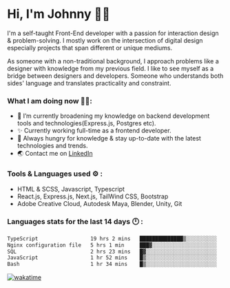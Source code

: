 # Hi, I'm Johnny 👋🧑‍

I'm a self-taught Front-End developer with a passion for interaction design & problem-solving. I mostly work on the intersection of digital design especially projects that span different or unique mediums.

As someone with a non-traditional background, I approach problems like a designer with knowledge from my previous field. I like to see myself as a bridge between designers and developers. Someone who understands both sides' language and translates practicality and constraint.

### What I am doing now 🧑‍💻:

- 🔭 I’m currently broadening my knowledge on backend development tools and technologies(Express.js, Postgres etc).
- ✨ Currently working full-time as a frontend developer.
- 📖 Always hungry for knowledge & stay up-to-date with the latest technologies and trends.
- 🌏 Contact me on [LinkedIn](https://www.linkedin.com/in/johchai/)

### Tools & Languages used ⚙️ :

- HTML & SCSS, Javascript, Typescript
- React.js, Express.js, Next.js, TailWind CSS, Bootstrap
- Adobe Creative Cloud, Autodesk Maya, Blender, Unity, Git

### Languages stats for the last 14 days 🕛 :

<!--START_SECTION:waka-->

```txt
TypeScript                 19 hrs 2 mins   ██████████████▒░░░░░░░░░░   57.61 %
Nginx configuration file   5 hrs 1 min     ███▓░░░░░░░░░░░░░░░░░░░░░   15.23 %
SQL                        2 hrs 23 mins   █▓░░░░░░░░░░░░░░░░░░░░░░░   07.23 %
JavaScript                 1 hr 52 mins    █▒░░░░░░░░░░░░░░░░░░░░░░░   05.67 %
Bash                       1 hr 34 mins    █▒░░░░░░░░░░░░░░░░░░░░░░░   04.75 %
```

<!--END_SECTION:waka-->

[![wakatime](https://wakatime.com/badge/user/0cd14e89-b357-451d-b5c1-4a79286fb5a6.svg)](https://wakatime.com/@0cd14e89-b357-451d-b5c1-4a79286fb5a6)
